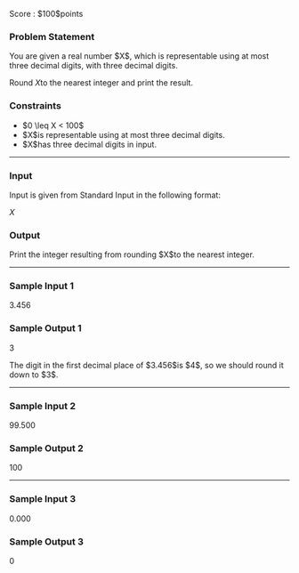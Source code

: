 
<div>

<span>

<span>

<p>
Score : $100$points
</p>

<div>

<section>

### **Problem Statement**

<p>
You are given a real number $X$, which is representable using at most three decimal digits, with three decimal digits.

Round $X$to the nearest integer and print the result.
</p>

</section>

</div>

<div>

<section>

### **Constraints**

<ul>

<li>
$0 \leq X < 100$
</li>

<li>
$X$is representable using at most three decimal digits.
</li>

<li>
$X$has three decimal digits in input.
</li>

</ul>

</section>

</div>

---

<div>

<div>

<section>

### **Input**

<p>
Input is given from Standard Input in the following format:
</p>

<div>

$X$
</div>

</section>

</div>

<div>

<section>

### **Output**

<p>
Print the integer resulting from rounding $X$to the nearest integer.
</p>

</section>

</div>

</div>

---

<div>

<section>

### **Sample Input 1**

<div>

3.456

</div>

</section>

</div>

<div>

<section>

### **Sample Output 1**

<div>

3

</div>

<p>
The digit in the first decimal place of $3.456$is $4$, so we should round it down to $3$.
</p>

</section>

</div>

---

<div>

<section>

### **Sample Input 2**

<div>

99.500

</div>

</section>

</div>

<div>

<section>

### **Sample Output 2**

<div>

100

</div>

</section>

</div>

---

<div>

<section>

### **Sample Input 3**

<div>

0.000

</div>

</section>

</div>

<div>

<section>

### **Sample Output 3**

<div>

0

</div>

</section>

</div>

</span>

</span>

</div>
